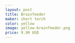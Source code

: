 ```yaml
---
layout: post
title: Brainfeeder
maker: short torch
color: yellow
image: yellow-brainfeeder.png
price: 9.99 USD
---
```

